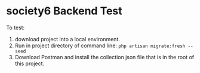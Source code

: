 # society6 Backend Test
To test:
1. download project into a local environment.
2. Run in project directory of command line:
`php artisan migrate:fresh --seed`
3. Download Postman and install the collection json file that is in the root of this project.

